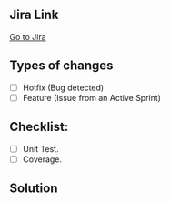 <!--- As a title use the format: [CODE] Jira Issue Title -->

## Jira Link

<!--- Jira link for an issue -->

[Go to Jira](https://kpinetwork.atlassian.net/browse/KPI-XXX)

## Types of changes

<!--- What types of changes does your code introduce? Put an `x` in all the boxes that apply: -->

- [ ] Hotfix (Bug detected)
- [ ] Feature (Issue from an Active Sprint)

## Checklist:

<!--- Go over all the following points, and put an `x` in all the boxes that apply. -->
<!--- If you're unsure about any of these, don't hesitate to ask. We're here to help! -->

- [ ] Unit Test.
- [ ] Coverage.

<!--- Only apply if you need explain details about your pull request -->

## Solution
